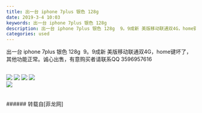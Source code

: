 ```yaml
---
title: 出一台 iphone 7plus 银色 128g
date: 2019-3-4 10:03
keywords: 出一台 iphone 7plus 银色 128g
description: 出一台 iphone 7plus 银色 128g  9。9成新 美版移动联通双4G，home键坏了，其他功能正常。诚心出售，有意购买者请联系QQ 3596957616 
categories: used
---
```

<td class="t_f" id="postmessage_3152089">

出一台 iphone 7plus 银色 128g  9。9成新 美版移动联通双4G，home键坏了，其他功能正常。诚心出售，有意购买者请联系QQ 3596957616 <br/>
<br/>

<img aid="1102309" data-cf-modified-6caed4d33eef7a5c11373e78-="" file="data/attachment/forum/201903/04/100239s3l9nfcaaeuciyuu.jpg.thumb.jpg" id="aimg_1102309" inpost="1" onclick="" onmouseover="" src="http://www.flw.ph/data/attachment/forum/201903/04/100239s3l9nfcaaeuciyuu.jpg" style="cursor:pointer" zoomfile="data/attachment/forum/201903/04/100239s3l9nfcaaeuciyuu.jpg"/>



<img aid="1102310" data-cf-modified-6caed4d33eef7a5c11373e78-="" file="data/attachment/forum/201903/04/100240wrqrwr9zdzy2g9f9.jpg.thumb.jpg" id="aimg_1102310" inpost="1" onclick="" onmouseover="" src="http://www.flw.ph/data/attachment/forum/201903/04/100240wrqrwr9zdzy2g9f9.jpg" style="cursor:pointer" zoomfile="data/attachment/forum/201903/04/100240wrqrwr9zdzy2g9f9.jpg"/>



<img aid="1102312" data-cf-modified-6caed4d33eef7a5c11373e78-="" file="data/attachment/forum/201903/04/100242ya8dpwmpm81j1b7g.jpg.thumb.jpg" id="aimg_1102312" inpost="1" onclick="" onmouseover="" src="http://www.flw.ph/data/attachment/forum/201903/04/100242ya8dpwmpm81j1b7g.jpg" style="cursor:pointer" zoomfile="data/attachment/forum/201903/04/100242ya8dpwmpm81j1b7g.jpg"/>



<img aid="1102311" data-cf-modified-6caed4d33eef7a5c11373e78-="" file="data/attachment/forum/201903/04/100241mqikbxqm7nmgkqi7.jpg.thumb.jpg" id="aimg_1102311" inpost="1" onclick="" onmouseover="" src="http://www.flw.ph/data/attachment/forum/201903/04/100241mqikbxqm7nmgkqi7.jpg" style="cursor:pointer" zoomfile="data/attachment/forum/201903/04/100241mqikbxqm7nmgkqi7.jpg"/>


<br/>

<img aid="1102313" data-cf-modified-6caed4d33eef7a5c11373e78-="" file="data/attachment/forum/201903/04/100242twdvdvzvdohm3d34.png.thumb.jpg" id="aimg_1102313" inpost="1" onclick="" onmouseover="" src="http://www.flw.ph/data/attachment/forum/201903/04/100242twdvdvzvdohm3d34.png" style="cursor:pointer" zoomfile="data/attachment/forum/201903/04/100242twdvdvzvdohm3d34.png"/>


<br/>
<br/>
<br/>
</td>
###### 转载自[菲龙网]